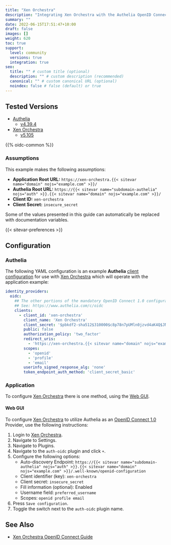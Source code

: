 ```yaml
---
title: "Xen Orchestra"
description: "Integrating Xen Orchestra with the Authelia OpenID Connect 1.0 Provider."
summary: ""
date: 2022-06-15T17:51:47+10:00
draft: false
images: []
weight: 620
toc: true
support:
  level: community
  versions: true
  integration: true
seo:
  title: "" # custom title (optional)
  description: "" # custom description (recommended)
  canonical: "" # custom canonical URL (optional)
  noindex: false # false (default) or true
---
```


## Tested Versions

- [Authelia]
  - [v4.39.4](https://github.com/authelia/authelia/releases/tag/v4.39.4)
- [Xen Orchestra]
  - [v5.105](https://xen-orchestra.com/blog/xen-orchestra-5-105/)

{{% oidc-common %}}

### Assumptions

This example makes the following assumptions:

- __Application Root URL:__ `https://xen-orchestra.{{< sitevar name="domain" nojs="example.com" >}}/`
- __Authelia Root URL:__ `https://{{< sitevar name="subdomain-authelia" nojs="auth" >}}.{{< sitevar name="domain" nojs="example.com" >}}/`
- __Client ID:__ `xen-orchestra`
- __Client Secret:__ `insecure_secret`

Some of the values presented in this guide can automatically be replaced with documentation variables.

{{< sitevar-preferences >}}

## Configuration

### Authelia

The following YAML configuration is an example __Authelia__ [client configuration] for use with [Xen Orchestra] which will
operate with the application example:

```yaml {title="configuration.yml"}
identity_providers:
  oidc:
    ## The other portions of the mandatory OpenID Connect 1.0 configuration go here.
    ## See: https://www.authelia.com/c/oidc
    clients:
      - client_id: 'xen-orchestra'
        client_name: 'Xen Orchestra'
        client_secret: '$pbkdf2-sha512$310000$c8p78n7pUMln0jzvd4aK4Q$JNRBzwAo0ek5qKn50cFzzvE9RXV88h1wJn5KGiHrD0YKtZaR/nCb2CJPOsKaPK0hjf.9yHxzQGZziziccp6Yng'  # The digest of 'insecure_secret'.
        public: false
        authorization_policy: 'two_factor'
        redirect_uris:
          - 'https://xen-orchestra.{{< sitevar name="domain" nojs="example.com" >}}/signin/oidc/callback'
        scopes:
          - 'openid'
          - 'profile'
          - 'email'
        userinfo_signed_response_alg: 'none'
        token_endpoint_auth_method: 'client_secret_basic'
```

### Application

To configure [Xen Orchestra] there is one method, using the [Web GUI](#web-gui).

#### Web GUI

To configure [Xen Orchestra] to utilize Authelia as an [OpenID Connect 1.0] Provider, use the following instructions:

1. Login to [Xen Orchestra].
2. Navigate to Settings.
3. Navigate to Plugins.
4. Navigate to the `auth-oidc` plugin and click `+`.
5. Configure the following options:
   - Auto-discovery Endpoint: `https://{{< sitevar name="subdomain-authelia" nojs="auth" >}}.{{< sitevar name="domain" nojs="example.com" >}}/.well-known/openid-configuration`
   - Client identifier (key): `xen-orchestra`
   - Client secret: `insecure_secret`
   - Fill information (optional): Enabled
   - Username field: `preferred_username`
   - Scopes: `openid profile email`
6. Press `Save configuration`.
7. Toggle the switch next to the `auth-oidc` plugin name.

## See Also

- [Xen Orchestra OpenID Connect Guide](https://docs.xen-orchestra.com/users#openid-connect)

[Xen Orchestra]: https://xen-orchestra.com/
[Authelia]: https://www.authelia.com
[OpenID Connect 1.0]: ../../openid-connect/introduction.md
[client configuration]: ../../../configuration/identity-providers/openid-connect/clients.md
